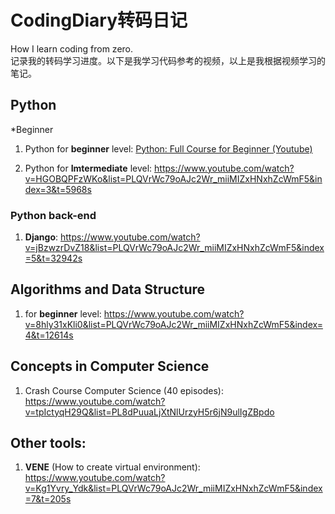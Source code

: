# CodingDiary转码日记
How I learn coding from zero. 
<br>记录我的转码学习进度。以下是我学习代码参考的视频，以上是我根据视频学习的笔记。

## Python
*Beginner
1. Python for **beginner** level: [Python: Full Course for Beginner (Youtube)](https://www.youtube.com/watch?v=rfscVS0vtbw&list=PLQVrWc79oAJc2Wr_miiMIZxHNxhZcWmF5&index=1)

2. Python for **Imtermediate** level: 
   https://www.youtube.com/watch?v=HGOBQPFzWKo&list=PLQVrWc79oAJc2Wr_miiMIZxHNxhZcWmF5&index=3&t=5968s

### Python back-end
1. **Django**: 
   https://www.youtube.com/watch?v=jBzwzrDvZ18&list=PLQVrWc79oAJc2Wr_miiMIZxHNxhZcWmF5&index=5&t=32942s

## Algorithms and Data Structure
1. for **beginner** level: 
   https://www.youtube.com/watch?v=8hly31xKli0&list=PLQVrWc79oAJc2Wr_miiMIZxHNxhZcWmF5&index=4&t=12614s

## Concepts in Computer Science
1. Crash Course Computer Science (40 episodes): 
   https://www.youtube.com/watch?v=tpIctyqH29Q&list=PL8dPuuaLjXtNlUrzyH5r6jN9ulIgZBpdo

## Other tools:
1. **VENE** (How to create virtual environment): 
   https://www.youtube.com/watch?v=Kg1Yvry_Ydk&list=PLQVrWc79oAJc2Wr_miiMIZxHNxhZcWmF5&index=7&t=205s
